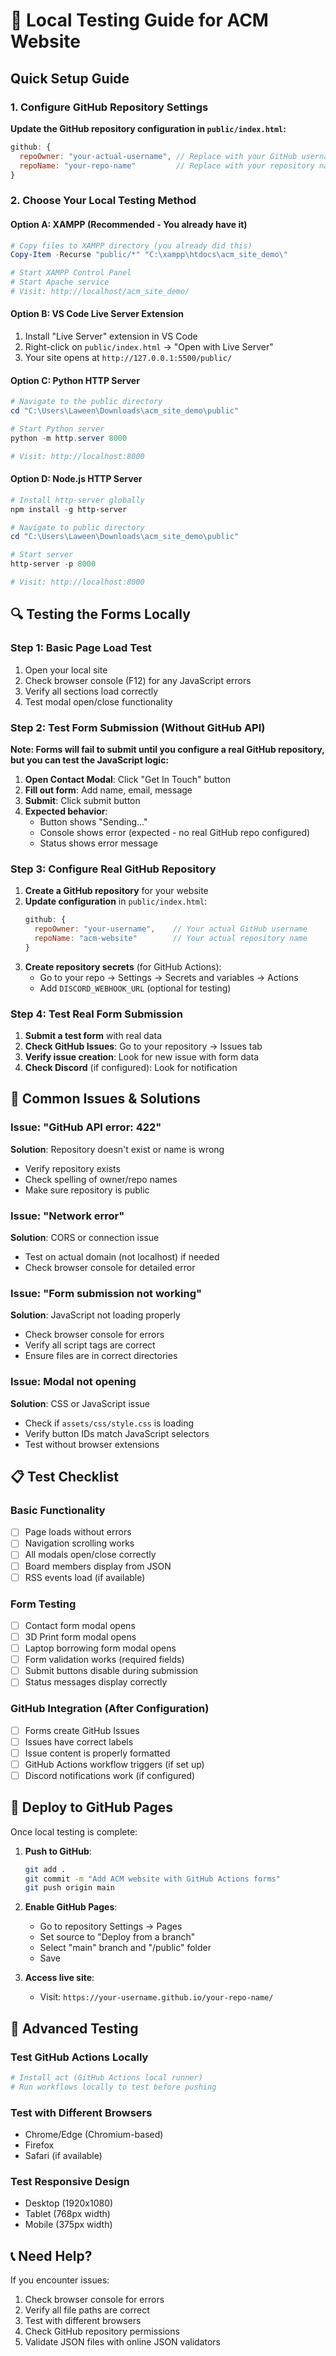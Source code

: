 # 🧪 Local Testing Guide for ACM Website

## Quick Setup Guide

### 1. Configure GitHub Repository Settings

**Update the GitHub repository configuration in `public/index.html`:**
```javascript
github: {
  repoOwner: "your-actual-username", // Replace with your GitHub username
  repoName: "your-repo-name"         // Replace with your repository name
}
```

### 2. Choose Your Local Testing Method

#### Option A: XAMPP (Recommended - You already have it)
```powershell
# Copy files to XAMPP directory (you already did this)
Copy-Item -Recurse "public/*" "C:\xampp\htdocs\acm_site_demo\"

# Start XAMPP Control Panel
# Start Apache service
# Visit: http://localhost/acm_site_demo/
```

#### Option B: VS Code Live Server Extension
1. Install "Live Server" extension in VS Code
2. Right-click on `public/index.html` → "Open with Live Server"
3. Your site opens at `http://127.0.0.1:5500/public/`

#### Option C: Python HTTP Server
```powershell
# Navigate to the public directory
cd "C:\Users\Laween\Downloads\acm_site_demo\public"

# Start Python server
python -m http.server 8000

# Visit: http://localhost:8000
```

#### Option D: Node.js HTTP Server
```powershell
# Install http-server globally
npm install -g http-server

# Navigate to public directory
cd "C:\Users\Laween\Downloads\acm_site_demo\public"

# Start server
http-server -p 8000

# Visit: http://localhost:8000
```

## 🔍 Testing the Forms Locally

### Step 1: Basic Page Load Test
1. Open your local site
2. Check browser console (F12) for any JavaScript errors
3. Verify all sections load correctly
4. Test modal open/close functionality

### Step 2: Test Form Submission (Without GitHub API)
**Note: Forms will fail to submit until you configure a real GitHub repository, but you can test the JavaScript logic:**

1. **Open Contact Modal**: Click "Get In Touch" button
2. **Fill out form**: Add name, email, message
3. **Submit**: Click submit button
4. **Expected behavior**:
   - Button shows "Sending..."
   - Console shows error (expected - no real GitHub repo configured)
   - Status shows error message

### Step 3: Configure Real GitHub Repository
1. **Create a GitHub repository** for your website
2. **Update configuration** in `public/index.html`:
   ```javascript
   github: {
     repoOwner: "your-username",    // Your actual GitHub username
     repoName: "acm-website"        // Your actual repository name
   }
   ```
3. **Create repository secrets** (for GitHub Actions):
   - Go to your repo → Settings → Secrets and variables → Actions
   - Add `DISCORD_WEBHOOK_URL` (optional for testing)

### Step 4: Test Real Form Submission
1. **Submit a test form** with real data
2. **Check GitHub Issues**: Go to your repository → Issues tab
3. **Verify issue creation**: Look for new issue with form data
4. **Check Discord** (if configured): Look for notification

## 🐛 Common Issues & Solutions

### Issue: "GitHub API error: 422"
**Solution**: Repository doesn't exist or name is wrong
- Verify repository exists
- Check spelling of owner/repo names
- Make sure repository is public

### Issue: "Network error"
**Solution**: CORS or connection issue
- Test on actual domain (not localhost) if needed
- Check browser console for detailed error

### Issue: "Form submission not working"
**Solution**: JavaScript not loading properly
- Check browser console for errors
- Verify all script tags are correct
- Ensure files are in correct directories

### Issue: Modal not opening
**Solution**: CSS or JavaScript issue
- Check if `assets/css/style.css` is loading
- Verify button IDs match JavaScript selectors
- Test without browser extensions

## 📋 Test Checklist

### Basic Functionality
- [ ] Page loads without errors
- [ ] Navigation scrolling works
- [ ] All modals open/close correctly
- [ ] Board members display from JSON
- [ ] RSS events load (if available)

### Form Testing
- [ ] Contact form modal opens
- [ ] 3D Print form modal opens  
- [ ] Laptop borrowing form modal opens
- [ ] Form validation works (required fields)
- [ ] Submit buttons disable during submission
- [ ] Status messages display correctly

### GitHub Integration (After Configuration)
- [ ] Forms create GitHub Issues
- [ ] Issues have correct labels
- [ ] Issue content is properly formatted
- [ ] GitHub Actions workflow triggers (if set up)
- [ ] Discord notifications work (if configured)

## 🚀 Deploy to GitHub Pages

Once local testing is complete:

1. **Push to GitHub**:
   ```bash
   git add .
   git commit -m "Add ACM website with GitHub Actions forms"
   git push origin main
   ```

2. **Enable GitHub Pages**:
   - Go to repository Settings → Pages
   - Set source to "Deploy from a branch"
   - Select "main" branch and "/public" folder
   - Save

3. **Access live site**:
   - Visit: `https://your-username.github.io/your-repo-name/`

## 🔧 Advanced Testing

### Test GitHub Actions Locally
```powershell
# Install act (GitHub Actions local runner)
# Run workflows locally to test before pushing
```

### Test with Different Browsers
- Chrome/Edge (Chromium-based)
- Firefox
- Safari (if available)

### Test Responsive Design
- Desktop (1920x1080)
- Tablet (768px width)
- Mobile (375px width)

## 📞 Need Help?

If you encounter issues:
1. Check browser console for errors
2. Verify all file paths are correct
3. Test with different browsers
4. Check GitHub repository permissions
5. Validate JSON files with online JSON validators